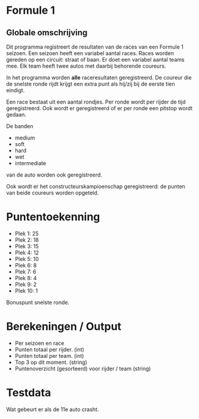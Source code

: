 # Formule 1

## Globale omschrijving

Dit programma registreert de resultaten van de races van een Formule 1 seizoen.
Een seizoen heeft een variabel aantal races. Races worden gereden op een circuit: straat of baan.
Er doet een variabel aantal teams mee. Elk team heeft twee autos met daarbij behorende coureurs.

In het programma worden **alle** raceresultaten geregistreerd. De coureur die de snelste ronde rijdt krijgt een extra punt
als hij/zij bij de eerste tien eindigt.

Een race bestaat uit een aantal rondjes. Per ronde wordt per rijder de tijd geregistreerd. Ook wordt er 
geregistreerd of er per ronde een pitstop wordt gedaan.

De banden

* medium
* soft
* hard
* wet
* intermediate 

van de auto worden ook geregistreerd.

Ook wordt er het constructeurskampioenschap geregistreerd: de punten van beide coureurs worden opgeteld.

# Puntentoekenning

* Plek 1: 25
* Plek 2: 18
* Plek 3: 15
* Plek 4: 12
* Plek 5: 10
* Plek 6: 8
* Plek 7: 6
* Plek 8: 4
* Plek 9: 2
* Plek 10: 1

Bonuspunt snelste ronde.

# Berekeningen / Output

* Per seizoen en race
* Punten totaal per rijder. (int)
* Punten totaal per team. (int)
* Top 3 op dit moment. (string)
* Puntenoverzicht (gesorteerd) voor rijder / team (string)

# Testdata

Wat gebeurt er als de 11e auto crasht.